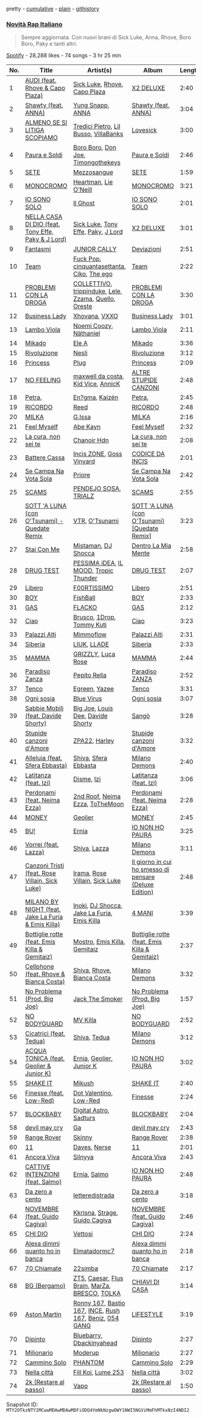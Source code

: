 pretty - [cumulative](/playlists/cumulative/37i9dQZF1DX1OQlaot30zi.md) - [plain](/playlists/plain/37i9dQZF1DX1OQlaot30zi) - [githistory](https://github.githistory.xyz/mackorone/spotify-playlist-archive/blob/main/playlists/plain/37i9dQZF1DX1OQlaot30zi)

### [Novità Rap Italiano](https://open.spotify.com/playlist/37i9dQZF1DX1OQlaot30zi)

> Sempre aggiornata\. Con nuovi brani di Sick Luke, Anna, Rhove, Boro Boro, Paky e tanti altri.

[Spotify](https://open.spotify.com/user/spotify) - 28,288 likes - 74 songs - 3 hr 25 min

| No. | Title | Artist(s) | Album | Length |
|---|---|---|---|---|
| 1 | [AUDI \(feat\. Rhove & Capo Plaza\)](https://open.spotify.com/track/1gUUrPQbDgYPf0AO2l0zUA) | [Sick Luke](https://open.spotify.com/artist/0hk4xVujcyOr6USD95wcWb), [Rhove](https://open.spotify.com/artist/44DWomjW1oDuxIoBIRpmQ4), [Capo Plaza](https://open.spotify.com/artist/5SulO4l40qDuV9zUGLZx7n) | [X2 DELUXE](https://open.spotify.com/album/1bgQg6bxrCyoUXpj3b75Y8) | 2:40 |
| 2 | [Shawty \(feat\. ANNA\)](https://open.spotify.com/track/3VAebI378Ag8dJECkUmT5G) | [Yung Snapp](https://open.spotify.com/artist/4y5lvMadZv6NAv8RgcCRem), [ANNA](https://open.spotify.com/artist/7K80yOTC0Id95gRaOxDG5u) | [Shawty \(feat\. ANNA\)](https://open.spotify.com/album/0wspBxNHGHBkPldJLX0Cjd) | 3:04 |
| 3 | [ALMENO SE SI LITIGA SCOPIAMO](https://open.spotify.com/track/6g2T64XiM4IrQTT3SRVWkS) | [Tredici Pietro](https://open.spotify.com/artist/0RENwV6Phsp2y8nnFJ54UC), [Lil Busso](https://open.spotify.com/artist/17O59ptnhN9Fgur5zIt051), [VillaBanks](https://open.spotify.com/artist/3ASAxVN1hNoYfoMcIkzZWL) | [Lovesick](https://open.spotify.com/album/4ylJYUPPucN6viDlN3YXHt) | 3:00 |
| 4 | [Paura e Soldi](https://open.spotify.com/track/1Gjw5Gy6FIRp1B4tixbt99) | [Boro Boro](https://open.spotify.com/artist/1hHYi4Vy83BGo6TqKd98hu), [Don Joe](https://open.spotify.com/artist/3WrMBQYO99lzSOhYGPiVoQ), [Timongothekeys](https://open.spotify.com/artist/1pXa6QH7HpQcw3FCP7MQQk) | [Paura e Soldi](https://open.spotify.com/album/2N1YCJzFbBJ3MnWIx4PATm) | 2:46 |
| 5 | [SETE](https://open.spotify.com/track/3EovIrHKaYuj7BE42FCpZ5) | [Mezzosangue](https://open.spotify.com/artist/63isdzBiMOaYkMiX6XddfB) | [SETE](https://open.spotify.com/album/7in7wi889gpL9KC4KGFl6K) | 1:59 |
| 6 | [MONOCROMO](https://open.spotify.com/track/67KSpZbpnTU0ag5aHZmjcd) | [Heartman](https://open.spotify.com/artist/7lfWprbkwMtTCuOoKGoYNt), [Lie O'Neill](https://open.spotify.com/artist/3Tg6pYYnrDvaPH2OwyMl3S) | [MONOCROMO](https://open.spotify.com/album/6kRIg0G0d7weWkQ8T2gp62) | 3:21 |
| 7 | [IO SONO SOLO](https://open.spotify.com/track/3PLAzqGszMpBvewKKI66vA) | [Il Ghost](https://open.spotify.com/artist/2tOGpIgNsnDk6BxqFU2vCX) | [IO SONO SOLO](https://open.spotify.com/album/2e4JgSA98CKcASIpiOk5eZ) | 2:01 |
| 8 | [NELLA CASA DI DIO \(feat\. Tony Effe, Paky & J Lord\)](https://open.spotify.com/track/06x5M09XW6kUQAfk5RIsQY) | [Sick Luke](https://open.spotify.com/artist/0hk4xVujcyOr6USD95wcWb), [Tony Effe](https://open.spotify.com/artist/6CKch2otN4SPznHf9ms5JF), [Paky](https://open.spotify.com/artist/1KQJOTeIMbixtnSWY4sYs2), [J Lord](https://open.spotify.com/artist/1SDzdhISMGaEQzOCaJQ45C) | [X2 DELUXE](https://open.spotify.com/album/1bgQg6bxrCyoUXpj3b75Y8) | 3:01 |
| 9 | [Fantasmi](https://open.spotify.com/track/4Q3oj71pfdKdqrZ5VO5CZZ) | [JUNIOR CALLY](https://open.spotify.com/artist/215ciYy7TIYnGRim0I1nJ3) | [Deviazioni](https://open.spotify.com/album/4gyiO6TBToJJkXU8FS7Izb) | 2:51 |
| 10 | [Team](https://open.spotify.com/track/1itpLyF990nYUbNbdt3Ha2) | [Fuck Pop](https://open.spotify.com/artist/2EOQo8wyiH2Td1VVXgTKGW), [cinquantasettanta](https://open.spotify.com/artist/6QOv4gfAQMIqGoG5LIjg2h), [Ciko](https://open.spotify.com/artist/1avlWZZBKsFFxfgRENccBn), [The ego](https://open.spotify.com/artist/7CUwMTIN5PXXb2AAzAdJQj) | [Team](https://open.spotify.com/album/5C7hkoUeVxXC3hntHOwLqq) | 2:22 |
| 11 | [PROBLEMI CON LA DROGA](https://open.spotify.com/track/1BTLnipRQZjpOjeRLjensv) | [COLLETTIVO](https://open.spotify.com/artist/4RUm8rTe3kvhiQl6QmpWBq), [trippinduke](https://open.spotify.com/artist/6uJgIYT8rNd8AGFDGiyBDK), [Lele](https://open.spotify.com/artist/3SnnCylpFBT2CY1UmvBIxd), [Zzama](https://open.spotify.com/artist/3d9yGJbbSuMUQ1wzNmGISp), [Quello](https://open.spotify.com/artist/7GdkzNtMzNUCOMxqBYacF7), [Oreste](https://open.spotify.com/artist/1iEAHd4i99ehWHsruWZ6FL) | [PROBLEMI CON LA DROGA](https://open.spotify.com/album/6NHytU4CfBcvE3QtLnK3Mb) | 3:30 |
| 12 | [Business Lady](https://open.spotify.com/track/3iCW2Fuf3UCEZ9NRPu0JXj) | [Xhovana](https://open.spotify.com/artist/1qvJn4A1Y6gej2kJU0DWxX), [VXXO](https://open.spotify.com/artist/3YtQrwxvFkTMpH0F6e4r9H) | [Business Lady](https://open.spotify.com/album/77k6zcgqheWUdyekfdMuj6) | 3:01 |
| 13 | [Lambo Viola](https://open.spotify.com/track/24KVdLCrxPFV6maULy0D6f) | [Noemi Coozy](https://open.spotify.com/artist/0PDAJtFlTKotT8i0mu1THx), [Näthaniel](https://open.spotify.com/artist/5W3ZpbTC2fyFGujra4uVTF) | [Lambo Viola](https://open.spotify.com/album/7jCNJqHnqtu6ZpSbA6NcZs) | 2:11 |
| 14 | [Mikado](https://open.spotify.com/track/6u7wBE4McKSHeCbnRpfzWE) | [Ele A](https://open.spotify.com/artist/2p8QkcgkfvIcUTpudqcqRM) | [Mikado](https://open.spotify.com/album/6KX5rDPufOywxTe2S9LGkz) | 3:36 |
| 15 | [Rivoluzione](https://open.spotify.com/track/5O3wmV5YQCWS7JAW3FU8mk) | [Nesli](https://open.spotify.com/artist/64J8DKMWjl0AxL30tawsLh) | [Rivoluzione](https://open.spotify.com/album/4pcvCXBoDwkzz4g7RNpQnj) | 3:12 |
| 16 | [Princess](https://open.spotify.com/track/2tEzzzrhD3Pipposq3qRQM) | [Plug](https://open.spotify.com/artist/0PWa13NHPcTgfyBlIkjjBx) | [Princess](https://open.spotify.com/album/2Tx028YKR0bmIdM2nHWHeg) | 2:09 |
| 17 | [NO FEELING](https://open.spotify.com/track/4f4JUCQXNBu2hUe2f71XHt) | [maxwell da costa](https://open.spotify.com/artist/7fBNjQ2hEvNyisqpp8o4ZT), [Kid Vice](https://open.spotify.com/artist/3bnPjo8qyh6NrIw5PdRpBo), [AnnicK](https://open.spotify.com/artist/2J8TklMXojpcXK0PsN9sU6) | [ALTRE STUPIDE CANZONI](https://open.spotify.com/album/1pul7Kg2c3SYmNikts52m2) | 2:48 |
| 18 | [Petra.](https://open.spotify.com/track/48xtEcLKPcXlYdlPZJTeVs) | [En?gma](https://open.spotify.com/artist/5pbBGJlVCUzwmdfd1Q1tEX), [Kaizén](https://open.spotify.com/artist/7K8Z773fJViM0yXQ8xmpsW) | [Petra.](https://open.spotify.com/album/5cRhODEj0eIKDJXsHp1D4O) | 2:45 |
| 19 | [RICORDO](https://open.spotify.com/track/0SdZe50t53bX4idzPe4MLG) | [Reed](https://open.spotify.com/artist/4eFBfxE5UExIHvWamPhByA) | [RICORDO](https://open.spotify.com/album/45tEaJf8PR7PtjUr9SulS7) | 2:48 |
| 20 | [MILKA](https://open.spotify.com/track/0SuASbFf1CcYDASZ16XEFR) | [G.Issa](https://open.spotify.com/artist/7gU8RwGw5k4wbutDIrIimI) | [MILKA](https://open.spotify.com/album/4HrdgI2KCz1ROl1GlrumeR) | 2:16 |
| 21 | [Feel Myself](https://open.spotify.com/track/60d956Yb6jWYfpqDpIcLqR) | [Abe Kayn](https://open.spotify.com/artist/1U7o0SH2ec5y6KnMJgyjGn) | [Feel Myself](https://open.spotify.com/album/1hMUYJY3ZOs2b2jaA9vQhd) | 2:32 |
| 22 | [La cura, non sei te](https://open.spotify.com/track/17Du1OmQ0VSdmj0euyyCIT) | [Chanoir Hdn](https://open.spotify.com/artist/78CahxlxFuaIv0gSZLaU7O) | [La cura, non sei te](https://open.spotify.com/album/666vPcaVGbptgWYnv5kHQz) | 2:08 |
| 23 | [Battere Cassa](https://open.spotify.com/track/75Ou9MlOFgsJMYaynRLPhm) | [Incis ZONE](https://open.spotify.com/artist/2I7HXUVJWZJ8mHJq3pOZNt), [Goss Vinyard](https://open.spotify.com/artist/2w3jmxjfaLRyLhJ8GfqyiV) | [CODICE DA INCIS](https://open.spotify.com/album/3q4VZk659YiCdOoel7cdWY) | 2:01 |
| 24 | [Se Campa Na Vota Sola](https://open.spotify.com/track/1PVoh8SoROGd1bOChojG7t) | [Priore](https://open.spotify.com/artist/7zWFzmh5NZhmBzwWjHjnro) | [Se Campa Na Vota Sola](https://open.spotify.com/album/7e5Cf2pMJyhODL80E07M2V) | 2:42 |
| 25 | [SCAMS](https://open.spotify.com/track/2aRErC8KAGrww1qhPnaTHZ) | [PENDEJO SOSA](https://open.spotify.com/artist/6oS6mol5Nyq8xnVF8s4Hbo), [TRIALZ](https://open.spotify.com/artist/3v80TPj46QePyRaOsgjhp3) | [SCAMS](https://open.spotify.com/album/0TcwNcjYEqrhQPJDWDDVgF) | 2:55 |
| 26 | [SOTT 'A LUNA \(con O'Tsunami\) \- Quedate Remix](https://open.spotify.com/track/54YVK9O8TRnj9nYaXexkWA) | [VTR](https://open.spotify.com/artist/0FAe1lSd4Zi6wCIHbgGhI1), [O'Tsunami](https://open.spotify.com/artist/2XAfB5zj0qBxMC6Z6hibfm) | [SOTT 'A LUNA \(con O'Tsunami\) \[Quedate Remix\]](https://open.spotify.com/album/1DgDfGDwjWMoiPqpscUSpo) | 3:23 |
| 27 | [Stai Con Me](https://open.spotify.com/track/7KaOCxetm1UhJP0bPZrZuz) | [Mistaman](https://open.spotify.com/artist/58NmlBgLNN4d5gMVfnZT3Q), [DJ Shocca](https://open.spotify.com/artist/10qaAJjsY1PMDwPnNwHKMz) | [Dentro La Mia Mente](https://open.spotify.com/album/44LZ7F8oRtBh1Ra1WOBC9Q) | 2:58 |
| 28 | [DRUG TEST](https://open.spotify.com/track/3iInEjIfGEn1vFOhekvg2q) | [PESSIMA iDEA](https://open.spotify.com/artist/6x2mXeTqSYeueLVVGajbCj), [IL MOOD](https://open.spotify.com/artist/0ctzpdI0nkx9jubDtNJFRv), [Tropic Thunder](https://open.spotify.com/artist/6uvs1fRGySw5xUeAOrdyWm) | [DRUG TEST](https://open.spotify.com/album/7MV9So12875UzvVkgdAlcP) | 2:07 |
| 29 | [Libero](https://open.spotify.com/track/1rZvI1UQ2X20a7cHB5wEFW) | [F00RTISSIMO](https://open.spotify.com/artist/5fhnAfaveHOu6oprccVXGs) | [Libero](https://open.spotify.com/album/2ipgNPoKexaMw70bRD8uVM) | 2:51 |
| 30 | [BOY](https://open.spotify.com/track/0ZdkrrF9wGKYX8YywEBT6W) | [FishBall](https://open.spotify.com/artist/35ZICppPOk0G32f8kjtI3y) | [BOY](https://open.spotify.com/album/5ooMinB00WRbF2ePrAPOBr) | 2:33 |
| 31 | [GAS](https://open.spotify.com/track/1B6M978S1yfM8wsPl1di3h) | [FLACKO](https://open.spotify.com/artist/0VLCDCsQPmRcAIQfeqSxkU) | [GAS](https://open.spotify.com/album/6qE3Um6Ny9JhzZUQi9MNYF) | 2:12 |
| 32 | [Ciao](https://open.spotify.com/track/0zkBky67zvZZhq5QhsDWNC) | [Brusco](https://open.spotify.com/artist/0JiM9pPztubs4BdPqaqWn7), [1Drop](https://open.spotify.com/artist/6r9PYY8YK1w3h8p5Ozk8Xi), [Tommy Kuti](https://open.spotify.com/artist/2mWX0Nkrgzr94V6KDxGzzA) | [Ciao](https://open.spotify.com/album/63u1PvaxewlZ4pKUI7krmh) | 3:23 |
| 33 | [Palazzi Alti](https://open.spotify.com/track/7LcHmzHY75nTeCEifk5Lnm) | [Mimmoflow](https://open.spotify.com/artist/4S7QbRmBzXhYmYv6PInaz1) | [Palazzi Alti](https://open.spotify.com/album/321SizbDOurOKrlTgO7Pyi) | 2:31 |
| 34 | [Siberia](https://open.spotify.com/track/4ZuKpI8BgBTF4cbhkjwpqM) | [LIUK](https://open.spotify.com/artist/6xfeQJvxB1JE91mbYegsni), [LLADE](https://open.spotify.com/artist/07O2VDRdhylixj9TZzXSbI) | [Siberia](https://open.spotify.com/album/1XismlRI73hp7s0ANgZuPR) | 2:33 |
| 35 | [MAMMA](https://open.spotify.com/track/7mK09UfBOG7AcMLLPtITdS) | [GRIZZLY](https://open.spotify.com/artist/16Y59NBjDPuHryezTmuwhV), [Luca Rose](https://open.spotify.com/artist/5PTXw8UKTIcJXmxZisRQju) | [MAMMA](https://open.spotify.com/album/7bUYfm0jrGPCDrO5zZUw9s) | 2:44 |
| 36 | [Paradiso Zanza](https://open.spotify.com/track/0Pqx6YE3rWThrzbbZtT3pE) | [Pepito Rella](https://open.spotify.com/artist/2eX8GywDmO0LWmhzN1f0Kw) | [Paradiso ZANZA](https://open.spotify.com/album/2mb6bn5ySYIStnSUlW2T6G) | 2:52 |
| 37 | [Tenco](https://open.spotify.com/track/0vNNLqPu3h5AB16PlKzcx1) | [Egreen](https://open.spotify.com/artist/4CSFu5TxKb1Z2GeO1LxZU4), [Yazee](https://open.spotify.com/artist/7CYwuhZwBcxavIrRhnZxQc) | [Tenco](https://open.spotify.com/album/63oum2X53IuNs5nd28lfjF) | 3:31 |
| 38 | [Ogni sosia](https://open.spotify.com/track/7jjqLQI0bmfna9ZKM9d026) | [Blue Virus](https://open.spotify.com/artist/7H9TcusDoz60eSTxB0Avxn) | [Ogni sosia](https://open.spotify.com/album/3VssQTLNucUpw1GANvLxQw) | 3:07 |
| 39 | [Sabbie Mobili \(feat\. Davide Shorty\)](https://open.spotify.com/track/4S6OeZKXABkmQtVEebDNF7) | [Big Joe](https://open.spotify.com/artist/4J0rxYDON5UzQSrZpS5adI), [Louis Dee](https://open.spotify.com/artist/0cqKe5aIp6diwasKdXzJF6), [Davide Shorty](https://open.spotify.com/artist/5nZ6WgYH6mSPf2YaKXOZso) | [Sangò](https://open.spotify.com/album/4BfD7Clcx5oBmDfB0K5t2T) | 3:28 |
| 40 | [Stupide canzoni d'Amore](https://open.spotify.com/track/714DRyfHcokkWSwtSvN1PR) | [ZPA22](https://open.spotify.com/artist/50AqzmsXLHMMa1QxztD7RF), [Harley](https://open.spotify.com/artist/73VBdYikibq60OH9xmoA8F) | [Stupide canzoni d'Amore](https://open.spotify.com/album/51kY4zfzpZarJfznQjGIIZ) | 3:32 |
| 41 | [Alleluia \(feat\. Sfera Ebbasta\)](https://open.spotify.com/track/1MboxS3hV7Wr8UVO59uRth) | [Shiva](https://open.spotify.com/artist/2K5nCggbhSZ00YCYP5qkZS), [Sfera Ebbasta](https://open.spotify.com/artist/23TFHmajVfBtlRx5MXqgoz) | [Milano Demons](https://open.spotify.com/album/202T8cUT1c3oQarCOJBy6m) | 2:40 |
| 42 | [Latitanza \(feat\. Izi\)](https://open.spotify.com/track/5Ck1c9wpvyFv03QcmJhdk9) | [Disme](https://open.spotify.com/artist/0CXnO9kUawdDjzToSqCC3p), [Izi](https://open.spotify.com/artist/6289Bbkkk3gaCbh1K7Rv8F) | [Latitanza \(feat\. Izi\)](https://open.spotify.com/album/1ZwH6KjOpnhP5w0NbGHY1m) | 3:06 |
| 43 | [Perdonami \(feat\. Neima Ezza\)](https://open.spotify.com/track/5FDcvMV87UABSO1cgwT3e7) | [2nd Roof](https://open.spotify.com/artist/1eznSku2RY9VSvkhWxXdmx), [Neima Ezza](https://open.spotify.com/artist/754BUADwzMYecBgOoBaetK), [ToTheMoon](https://open.spotify.com/artist/20ZUOewlSW8L3sAvhZEd9m) | [Perdonami \(feat\. Neima Ezza\)](https://open.spotify.com/album/5B7jCb6zxCfUco2RlSOqTq) | 2:28 |
| 44 | [MONEY](https://open.spotify.com/track/1EOTrGOcrCwTG1nhUnp0dV) | [Geolier](https://open.spotify.com/artist/27LlKWxS3KXW7RRAxN5S8s) | [MONEY](https://open.spotify.com/album/1L3BundfZgLB9db5496I4y) | 2:45 |
| 45 | [BU!](https://open.spotify.com/track/2rhTJhBMz2l7iDKQzl2KCd) | [Ernia](https://open.spotify.com/artist/3fhMfkPPzksWuw0hEm4ldm) | [IO NON HO PAURA](https://open.spotify.com/album/0kfy23QZO9KebgwxJvXzJI) | 3:25 |
| 46 | [Vorrei \(feat\. Lazza\)](https://open.spotify.com/track/5IbrGxWxB427KJEDrphgRN) | [Shiva](https://open.spotify.com/artist/2K5nCggbhSZ00YCYP5qkZS), [Lazza](https://open.spotify.com/artist/0jdNdfi4vAuVi7a6cPDFBM) | [Milano Demons](https://open.spotify.com/album/202T8cUT1c3oQarCOJBy6m) | 3:11 |
| 47 | [Canzoni Tristi \(feat\. Rose Villain, Sick Luke\)](https://open.spotify.com/track/2DabLTg2wmX3J51BZEID8S) | [Irama](https://open.spotify.com/artist/5iot8OPcosJN9nCl7I5SdK), [Rose Villain](https://open.spotify.com/artist/2aya6KuqjXEhHBqYKsTPLs), [Sick Luke](https://open.spotify.com/artist/0hk4xVujcyOr6USD95wcWb) | [Il giorno in cui ho smesso di pensare \(Deluxe Edition\)](https://open.spotify.com/album/7zyDEV7axozsNIJuRK62Mw) | 2:48 |
| 48 | [MILANO BY NIGHT \(feat\. Jake La Furia & Emis Killa\)](https://open.spotify.com/track/35eg1LKLGpEjsgbYurh5xL) | [Inoki](https://open.spotify.com/artist/0nKxW51VOD6px2uMM4ehfF), [DJ Shocca](https://open.spotify.com/artist/10qaAJjsY1PMDwPnNwHKMz), [Jake La Furia](https://open.spotify.com/artist/6JFRI91YaCXREGQYzHSnUH), [Emis Killa](https://open.spotify.com/artist/6FtwCmLY6L1sqvjaQ2lV6G) | [4 MANI](https://open.spotify.com/album/4jHMhHMqNNH5ad00ZlSaAq) | 3:39 |
| 49 | [Bottiglie rotte \(feat\. Emis Killa & Gemitaiz\)](https://open.spotify.com/track/16Mq5VdmOEtKg3kYSp0Dpp) | [Mostro](https://open.spotify.com/artist/5dPBeuSKtu5vLz1Et8YSVv), [Emis Killa](https://open.spotify.com/artist/6FtwCmLY6L1sqvjaQ2lV6G), [Gemitaiz](https://open.spotify.com/artist/4upwdFMlZBmQ68jP9jPzjK) | [Bottiglie rotte \(feat\. Emis Killa & Gemitaiz\)](https://open.spotify.com/album/5lsHnWwEEp1sBenmYDYNid) | 2:37 |
| 50 | [Cellphone \(feat\. Rhove & Bianca Costa\)](https://open.spotify.com/track/4wijO5YHrGBaf49IEQ2oZ3) | [Shiva](https://open.spotify.com/artist/2K5nCggbhSZ00YCYP5qkZS), [Rhove](https://open.spotify.com/artist/44DWomjW1oDuxIoBIRpmQ4), [Bianca Costa](https://open.spotify.com/artist/1DcL22xdIWcdNa4ZHaXZjT) | [Milano Demons](https://open.spotify.com/album/202T8cUT1c3oQarCOJBy6m) | 3:32 |
| 51 | [No Problema \(Prod\. Big Joe\)](https://open.spotify.com/track/5jX2tXz7KGc1qjhzGfqKIg) | [Jack The Smoker](https://open.spotify.com/artist/0vZAzVAFQL1gKLBPfnXMaS) | [No Problema \(Prod\. Big Joe\)](https://open.spotify.com/album/7M6lPT1iq1aUuqkHHV8yak) | 1:57 |
| 52 | [NO BODYGUARD](https://open.spotify.com/track/6YRgwPft1oLkMnAE42Zsx4) | [MV Killa](https://open.spotify.com/artist/0QqmgpgI0C1DyyDk49vnxY) | [NO BODYGUARD](https://open.spotify.com/album/3tXUkUdnsMkOck4lN5ZX6F) | 2:52 |
| 53 | [Cicatrici \(feat\. Tedua\)](https://open.spotify.com/track/4tnNQ9nSgMCj0xjE2Q4spX) | [Shiva](https://open.spotify.com/artist/2K5nCggbhSZ00YCYP5qkZS), [Tedua](https://open.spotify.com/artist/1AgAVqo74e2q4FVvg0xpT7) | [Milano Demons](https://open.spotify.com/album/202T8cUT1c3oQarCOJBy6m) | 3:12 |
| 54 | [ACQUA TONICA \(feat\. Geolier & Junior K\)](https://open.spotify.com/track/1mq3yDFC1hBukqGvrmOW2q) | [Ernia](https://open.spotify.com/artist/3fhMfkPPzksWuw0hEm4ldm), [Geolier](https://open.spotify.com/artist/27LlKWxS3KXW7RRAxN5S8s), [Junior K](https://open.spotify.com/artist/63pCdEiziMCDjGOdM1XCrJ) | [IO NON HO PAURA](https://open.spotify.com/album/0kfy23QZO9KebgwxJvXzJI) | 3:02 |
| 55 | [SHAKE IT](https://open.spotify.com/track/0uwLyfh8ig8RXchJDtNJqY) | [Mikush](https://open.spotify.com/artist/3eBlbhY21Q1L6xwbVMCQa1) | [SHAKE IT](https://open.spotify.com/album/1IJ6WQ3Tdk6LEL4ZuSQAfe) | 2:40 |
| 56 | [Finesse \(feat\. Low\-Red\)](https://open.spotify.com/track/2vaWssvUWXiZ0phZaf8wPq) | [Dot Valentino](https://open.spotify.com/artist/4kDz1hBY5vGKKH5QYdS9uA), [Low\-Red](https://open.spotify.com/artist/6iE4D1r501drzd1fyM6z9N) | [Finesse](https://open.spotify.com/album/3XviCOe8ECxC52gndxqJxG) | 2:24 |
| 57 | [BLOCKBABY](https://open.spotify.com/track/1gUJUCDvow0yDVUhpHmVLW) | [Digital Astro](https://open.spotify.com/artist/2pzFTbri7ew8mW2CbYpCNq), [Sadturs](https://open.spotify.com/artist/4SRpFyqwIrO0xMX39HJnaU) | [BLOCKBABY](https://open.spotify.com/album/0QKsESvb64RjYr7QamjMws) | 2:04 |
| 58 | [devil may cry](https://open.spotify.com/track/7c0Z5XkcRHDZjhlnIPTuSe) | [Ga](https://open.spotify.com/artist/6luz0TrzyU4La1oSQhoxAj) | [devil may cry](https://open.spotify.com/album/6VQ4kaGM0fRedoxtBWyMq1) | 2:43 |
| 59 | [Range Rover](https://open.spotify.com/track/0pLavGsB5ZqeQzcR2LDuXx) | [Skinny](https://open.spotify.com/artist/1NHdROm8HLgfbar8uCIZGk) | [Range Rover](https://open.spotify.com/album/0TaULo5su8az6DvUZAkFG3) | 2:38 |
| 60 | [11](https://open.spotify.com/track/4OByj8XoXrjtUCXVx1ptQa) | [Daves](https://open.spotify.com/artist/3QR8JzfwC31xw0IoBtYbUC), [Nerse](https://open.spotify.com/artist/0PeuaKMBbNbw6KRC5XDO9e) | [11](https://open.spotify.com/album/2RYxMTwp5kclkPCvP4IWhN) | 2:01 |
| 61 | [Ancora Viva](https://open.spotify.com/track/0Ysx8NHwcjmeciv4tvCa3i) | [Silnyya](https://open.spotify.com/artist/0MTV1wG5r8M1hTexjolpA5) | [Ancora Viva](https://open.spotify.com/album/4DpiEp8oZpigUeBa9hbSgz) | 2:43 |
| 62 | [CATTIVE INTENZIONI \(feat\. Salmo\)](https://open.spotify.com/track/1qeKaa5Cyw1Xi6PzoNpen5) | [Ernia](https://open.spotify.com/artist/3fhMfkPPzksWuw0hEm4ldm), [Salmo](https://open.spotify.com/artist/3hBQ4zniNdQf1cqqo6hzuW) | [IO NON HO PAURA](https://open.spotify.com/album/0kfy23QZO9KebgwxJvXzJI) | 2:48 |
| 63 | [Da zero a cento](https://open.spotify.com/track/65GbcnMHYa1wWRV7ElsU6w) | [letteredistrada](https://open.spotify.com/artist/3kTQPUH3D8Deb9OM9GerEG) | [Da zero a cento](https://open.spotify.com/album/7qFuTrSrKm4u8TTKHSEZDK) | 3:18 |
| 64 | [NOVEMBRE \(feat\. Guido Cagiva\)](https://open.spotify.com/track/5NqJ5KHliinWo7vb9OYayY) | [Kkrisna](https://open.spotify.com/artist/6mOW02ZcgtNJSF5jP8eqmf), [Strage](https://open.spotify.com/artist/4dImCGQSsBAbWPERma9wMG), [Guido Cagiva](https://open.spotify.com/artist/6h3roggb1pYLe0Ei1HcSwK) | [NOVEMBRE \(feat\. Guido Cagiva\)](https://open.spotify.com/album/0LY2cT2iAQBh7SdoCy38co) | 2:46 |
| 65 | [CHI DIO](https://open.spotify.com/track/0wDA1UIKeUhelqefsrqYhe) | [Vettosi](https://open.spotify.com/artist/0GaXpJSu3Ka0RPEVa35VPg) | [CHI DIO](https://open.spotify.com/album/2bRjwdOxrP2qriTMievPoW) | 2:24 |
| 66 | [Alexa dimmi quanto ho in banca](https://open.spotify.com/track/3WaowIgoJ5SNKSvxPBPuHD) | [Elmatadormc7](https://open.spotify.com/artist/7516jrFSCN9rahmTvPAYUu) | [Alexa dimmi quanto ho in banca](https://open.spotify.com/album/7JMEM3luRGHYOnrAd4F7qF) | 2:18 |
| 67 | [70 Chiamate](https://open.spotify.com/track/17Oog1A2D5j3HEXupcGe5M) | [22simba](https://open.spotify.com/artist/4Xsf5hhfIyhTgiVymlPLA7) | [70 Chiamate](https://open.spotify.com/album/14Wtuq5TjzYRdEj0JAKXtb) | 2:17 |
| 68 | [BG \(Bergamo\)](https://open.spotify.com/track/23AyQz2ZHP12OAJtvKQBJL) | [ZT5](https://open.spotify.com/artist/4sOcYYwEEMVaa9yJFm0BTT), [Caesar](https://open.spotify.com/artist/3oHyQMgRYjhjp2nMLhmiiP), [Flus Brain](https://open.spotify.com/artist/3cIN4XjkAfNwfGLKVPoofY), [MarZa](https://open.spotify.com/artist/6EZjglJoWh9Rz2hwjJy0Xs), [BRESCO](https://open.spotify.com/artist/2RKPNB2UZU3nZqoGUFpFGC), [TOLKA](https://open.spotify.com/artist/4DESc2JN2OQtR74Xdk0k9W) | [CHIAVI DI CASA](https://open.spotify.com/album/3Sb5wJXTBRyAxAg6Dk6VU0) | 3:14 |
| 69 | [Aston Martin](https://open.spotify.com/track/1WBF05Yk9t7LsvP2sFwtBx) | [Ronny 167](https://open.spotify.com/artist/6W4RbYcnJGkxxmoNBLxlb8), [Bastio 167](https://open.spotify.com/artist/5uuduZBPBsE0775rwu2IWa), [INCE](https://open.spotify.com/artist/06hLqaGYqDyCF8ZjaAyEaw), [Rush 167](https://open.spotify.com/artist/7j4xqn8rHzenyZrfbOLMbP), [Beniz](https://open.spotify.com/artist/1lyGkvW6FHmenE5FjjqL3F), [054 GANG](https://open.spotify.com/artist/10Ue3D5MtwMfazIcZ3gEGP) | [LIFESTYLE](https://open.spotify.com/album/3kq2QDSm6PGfTrQFY9dWfM) | 3:19 |
| 70 | [Dipinto](https://open.spotify.com/track/2eVP6V8iQJ7O47jgOvFDdA) | [Bluebarry](https://open.spotify.com/artist/2VNZSddcy35cVmqYgtafLP), [Dbackinyahead](https://open.spotify.com/artist/2aAamzcgx2XyPGJevTZRzz) | [Dipinto](https://open.spotify.com/album/58wL9o2KMJBbYmA5zCCxGI) | 2:27 |
| 71 | [Milionario](https://open.spotify.com/track/10TGWWpppc6UDE2HiBAsp5) | [Moderup](https://open.spotify.com/artist/0EE0rv2NG4drYTTQrT0saQ) | [Milionario](https://open.spotify.com/album/6r09tXxXa24Eh83yCdpKXo) | 2:27 |
| 72 | [Cammino Solo](https://open.spotify.com/track/4SvrEprtW8G4SCiyoNMD29) | [PHANTOM](https://open.spotify.com/artist/4OAhoxAbtXjHlx2I02jxfA) | [Cammino Solo](https://open.spotify.com/album/2joQ0pKOldlOw9iqpu383f) | 2:29 |
| 73 | [Nella città](https://open.spotify.com/track/7ssHWCiZdSAgHIfN1SpwE3) | [Fill Koi](https://open.spotify.com/artist/1pOVx7BFsobOc6H2mIoaCG), [Lume 253](https://open.spotify.com/artist/6rpnpEV0ba6VqZqWgdHeVC) | [Nella città](https://open.spotify.com/album/1RhWkehglAwoEoytKpAdij) | 3:02 |
| 74 | [2k \(Restare al passo\)](https://open.spotify.com/track/4iBUYMJsLqudO34mzUwPTP) | [Vapo](https://open.spotify.com/artist/0bdiCwAcYoiXLuGzzkPOu9) | [2k \(Restare al passo\)](https://open.spotify.com/album/38izG0F3scJYkVWFZp4l14) | 1:50 |

Snapshot ID: `MTY2OTkzNTY2MCwwMDAwMDAwMDFiODQ4YmNkNzgwOWY1NWI5NGViMmFhMTkxNzI4NDI2`
